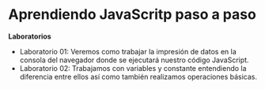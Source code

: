 # Aprendiendo JavaScritp paso a paso

**Laboratorios**
- Laboratorio 01: Veremos como trabajar la impresión de datos en la consola del navegador donde se ejecutará nuestro código JavaScript.
- Laboratorio 02: Trabajamos con variables y constante entendiendo la diferencia entre ellos así como también realizamos operaciones básicas.
